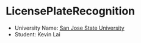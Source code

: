 # LicensePlateRecognition

* University Name: [San Jose State University](http://www.sjsu.edu/)
* Student: Kevin Lai
